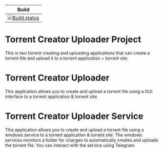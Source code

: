 | Build |
|-------|
| [![Build status](https://ci.appveyor.com/api/projects/status/wnwdk00harmugerj?svg=true)](https://ci.appveyor.com/project/tmathura/torrentcreatoruploaderproject) |

# Torrent Creator Uploader Project

This is two torrent creating and uploading applications that can create a torrent file and upload it to a torrent application + torrent site.

# Torrent Creator Uploader
This application allows you to create and upload a torrent file using a GUI interface to a torrent application & torrent site.

# Torrent Creator Uploader Service
This application allows you to create and upload a torrent file using a windows service to a torrent application & torrent site. The windows services monitors a folder for changes to automatically creates and uploads the torrent file. You can interact with the service using  Telegram.
